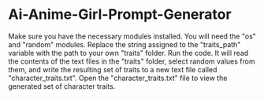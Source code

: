 # Ai-Anime-Girl-Prompt-Generator

Make sure you have the necessary modules installed. You will need the "os" and "random" modules.
Replace the string assigned to the "traits_path" variable with the path to your own "traits" folder.
Run the code. It will read the contents of the text files in the "traits" folder, select random values from them, and write the resulting set of traits to a new text file called "character_traits.txt".
Open the "character_traits.txt" file to view the generated set of character traits.
